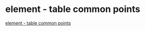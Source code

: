 # element - table common points
[element - table common points](https://aiwithcloud.com/2022/09/19/element___table_common_points/)